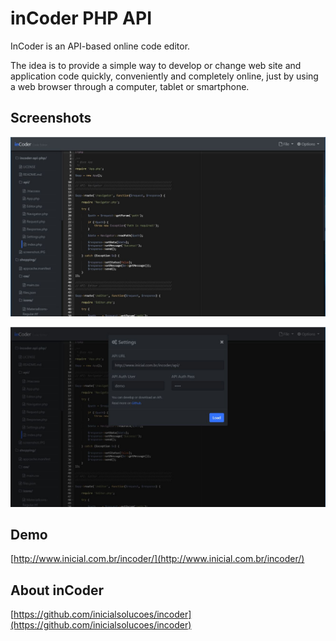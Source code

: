 # inCoder PHP API

InCoder is an API-based online code editor.

The idea is to provide a simple way to develop or change web site and application code quickly, conveniently and completely online, just by using a web browser through a computer, tablet or smartphone.

## Screenshots

![Screenshot](screenshots/editor.JPG)

![Screenshot](screenshots/settings.JPG)

## Demo

[http://www.inicial.com.br/incoder/](http://www.inicial.com.br/incoder/)

## About inCoder

[https://github.com/inicialsolucoes/incoder](https://github.com/inicialsolucoes/incoder)
